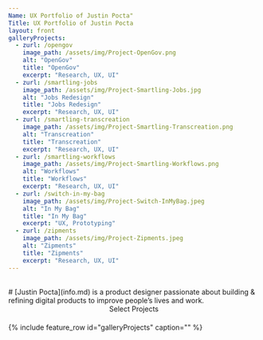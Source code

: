 ```yaml
---
Name: UX Portfolio of Justin Pocta"
Title: UX Portfolio of Justin Pocta
layout: front
galleryProjects:
  - zurl: /opengov
    image_path: /assets/img/Project-OpenGov.png
    alt: "OpenGov"
    title: "OpenGov"
    excerpt: "Research, UX, UI"
  - zurl: /smartling-jobs
    image_path: /assets/img/Project-Smartling-Jobs.jpg
    alt: "Jobs Redesign"
    title: "Jobs Redesign"
    excerpt: "Research, UX, UI"
  - zurl: /smartling-transcreation
    image_path: /assets/img/Project-Smartling-Transcreation.png
    alt: "Transcreation"
    title: "Transcreation"
    excerpt: "Research, UX, UI"
  - zurl: /smartling-workflows
    image_path: /assets/img/Project-Smartling-Workflows.png
    alt: "Workflows"
    title: "Workflows"
    excerpt: "Research, UX, UI"
  - zurl: /switch-in-my-bag
    image_path: /assets/img/Project-Switch-InMyBag.jpeg
    alt: "In My Bag"
    title: "In My Bag"
    excerpt: "UX, Prototyping"
  - zurl: /zipments
    image_path: /assets/img/Project-Zipments.jpeg
    alt: "Zipments"
    title: "Zipments"
    excerpt: "Research, UX, UI"
---
```

<br>
# [Justin Pocta](info.md) is a product designer passionate about building & refining digital products to improve people’s lives and work.
<br>
<center><span class="project-subheader" style="display:block;padding-bottom:20px">Select Projects</span></center>
{% include feature_row id="galleryProjects" caption="" %}
